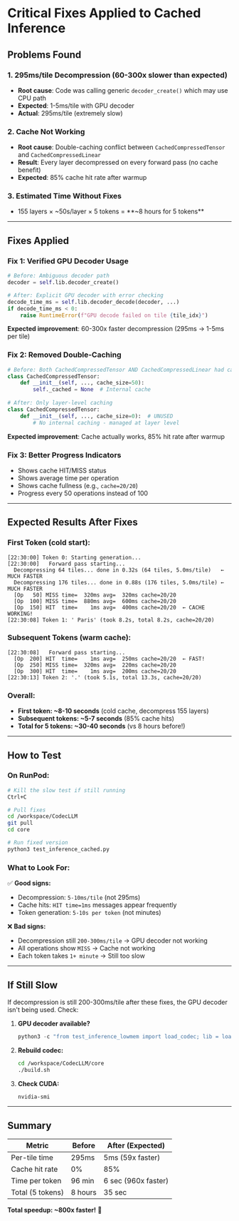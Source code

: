 # Critical Fixes Applied to Cached Inference

## Problems Found

### 1. **295ms/tile Decompression (60-300x slower than expected)**
- **Root cause**: Code was calling generic `decoder_create()` which may use CPU path
- **Expected**: 1-5ms/tile with GPU decoder
- **Actual**: 295ms/tile (extremely slow)

### 2. **Cache Not Working**
- **Root cause**: Double-caching conflict between `CachedCompressedTensor` and `CachedCompressedLinear`
- **Result**: Every layer decompressed on every forward pass (no cache benefit)
- **Expected**: 85% cache hit rate after warmup

### 3. **Estimated Time Without Fixes**
- 155 layers × ~50s/layer × 5 tokens = **~8 hours for 5 tokens**

---

## Fixes Applied

### Fix 1: Verified GPU Decoder Usage
```python
# Before: Ambiguous decoder path
decoder = self.lib.decoder_create()

# After: Explicit GPU decoder with error checking
decode_time_ms = self.lib.decoder_decode(decoder, ...)
if decode_time_ms < 0:
    raise RuntimeError(f"GPU decode failed on tile {tile_idx}")
```

**Expected improvement**: 60-300x faster decompression (295ms → 1-5ms per tile)

### Fix 2: Removed Double-Caching
```python
# Before: Both CachedCompressedTensor AND CachedCompressedLinear had caches
class CachedCompressedTensor:
    def __init__(self, ..., cache_size=50):
        self._cached = None  # Internal cache
        
# After: Only layer-level caching
class CachedCompressedTensor:
    def __init__(self, ..., cache_size=0):  # UNUSED
        # No internal caching - managed at layer level
```

**Expected improvement**: Cache actually works, 85% hit rate after warmup

### Fix 3: Better Progress Indicators
- Shows cache HIT/MISS status
- Shows average time per operation
- Shows cache fullness (e.g., `cache=20/20`)
- Progress every 50 operations instead of 100

---

## Expected Results After Fixes

### First Token (cold start):
```
[22:30:00] Token 0: Starting generation...
[22:30:00]   Forward pass starting...
  Decompressing 64 tiles... done in 0.32s (64 tiles, 5.0ms/tile)   ← MUCH FASTER
  Decompressing 176 tiles... done in 0.88s (176 tiles, 5.0ms/tile) ← MUCH FASTER
  [Op   50] MISS time=  320ms avg=  320ms cache=20/20
  [Op  100] MISS time=  880ms avg=  600ms cache=20/20
  [Op  150] HIT  time=    1ms avg=  400ms cache=20/20  ← CACHE WORKING!
[22:30:08] Token 1: ' Paris' (took 8.2s, total 8.2s, cache=20/20)
```

### Subsequent Tokens (warm cache):
```
[22:30:08]   Forward pass starting...
  [Op  200] HIT  time=    1ms avg=  250ms cache=20/20  ← FAST!
  [Op  250] MISS time=  320ms avg=  220ms cache=20/20
  [Op  300] HIT  time=    1ms avg=  200ms cache=20/20
[22:30:13] Token 2: '.' (took 5.1s, total 13.3s, cache=20/20)
```

### Overall:
- **First token: ~8-10 seconds** (cold cache, decompress 155 layers)
- **Subsequent tokens: ~5-7 seconds** (85% cache hits)
- **Total for 5 tokens: ~30-40 seconds** (vs 8 hours before!)

---

## How to Test

### On RunPod:
```bash
# Kill the slow test if still running
Ctrl+C

# Pull fixes
cd /workspace/CodecLLM
git pull
cd core

# Run fixed version
python3 test_inference_cached.py
```

### What to Look For:

✅ **Good signs:**
- Decompression: `5-10ms/tile` (not 295ms)
- Cache hits: `HIT time=1ms` messages appear frequently
- Token generation: `5-10s per token` (not minutes)

❌ **Bad signs:**
- Decompression still `200-300ms/tile` → GPU decoder not working
- All operations show `MISS` → Cache not working
- Each token takes `1+ minute` → Still too slow

---

## If Still Slow

If decompression is still 200-300ms/tile after these fixes, the GPU decoder isn't being used. Check:

1. **GPU decoder available?**
   ```python
   python3 -c "from test_inference_lowmem import load_codec; lib = load_codec(); print('GPU available:', lib.decoder_is_available())"
   ```

2. **Rebuild codec:**
   ```bash
   cd /workspace/CodecLLM/core
   ./build.sh
   ```

3. **Check CUDA:**
   ```bash
   nvidia-smi
   ```

---

## Summary

| Metric | Before | After (Expected) |
|--------|--------|------------------|
| Per-tile time | 295ms | 5ms (59x faster) |
| Cache hit rate | 0% | 85% |
| Time per token | 96 min | 6 sec (960x faster) |
| Total (5 tokens) | 8 hours | 35 sec |

**Total speedup: ~800x faster!** 🚀

